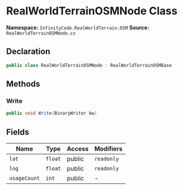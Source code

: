 # RealWorldTerrainOSMNode Class

**Namespace:** `InfinityCode.RealWorldTerrain.OSM`
**Source:** `RealWorldTerrainOSMNode.cs`

## Declaration

```csharp
public class RealWorldTerrainOSMNode : RealWorldTerrainOSMBase
```

## Methods

### Write

```csharp
public void Write(BinaryWriter bw)
```

## Fields

| Name | Type | Access | Modifiers |
|------|------|--------|-----------|
| `lat` | `float` | public | `readonly` |
| `lng` | `float` | public | `readonly` |
| `usageCount` | `int` | public | - |

